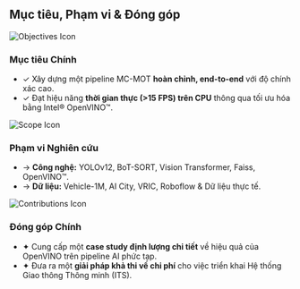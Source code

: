 <!--
  Slide này sử dụng bố cục 3 cột để trình bày Mục tiêu, Phạm vi, và Đóng góp.
  Mỗi cột được nhấn mạnh bằng một icon lớn và tiêu đề rõ ràng.
  Màu sắc và font chữ tiếp tục tuân thủ theme công nghệ đã định.
-->
<section 
  data-background-image="/images/backgrounds/agenda-bg.png" 
  data-background-opacity="1"
  class="h-full"
>
  <div class="w-full h-full flex flex-col justify-center">
    <h2 class="text-center !text-5xl mb-16">Mục tiêu, Phạm vi & Đóng góp</h2>
    <div class="grid grid-cols-1 md:grid-cols-3 gap-10 w-full max-w-7xl mx-auto">
      <!-- CỘT 1: MỤC TIÊU CHÍNH (OBJECTIVES) -->
      <div class="fragment" data-fragment-index="1">
        <div class="bg-tech-card/50 p-8 rounded-lg h-full border border-tech-subtle/20">
          <!-- Icon -->
          <img src="images/agenda-icons/icon-problem.png" class="h-20 w-20 mx-auto mb-6" alt="Objectives Icon"/>
          <h3 class="!text-3xl text-center !text-tech-highlight">Mục tiêu Chính</h3>
          <ul class="text-xl space-y-4 mt-6">
            <li class="flex items-start text-white font-semibold">
              <span class="text-tech-highlight font-bold mr-3 mt-1">&#10003;</span>
              <span>Xây dựng một pipeline MC-MOT <strong class="!text-tech-highlight">hoàn chỉnh, end-to-end</strong> với độ chính xác cao.</span>
            </li>
            <li class="flex items-start text-white font-semibold">
              <span class="text-tech-highlight font-bold mr-3 mt-1">&#10003;</span>
              <span>Đạt hiệu năng <strong class="!text-tech-highlight">thời gian thực (&gt;15 FPS) trên CPU</strong> thông qua tối ưu hóa bằng Intel® OpenVINO™.</span>
            </li>        </ul>
        </div>
      </div>
      <!-- CỘT 2: PHẠM VI NGHIÊN CỨU (SCOPE) -->
      <div class="fragment" data-fragment-index="2">
        <div class="bg-tech-card/50 p-8 rounded-lg h-full border border-tech-subtle/20">
          <!-- Icon -->
          <img src="images/icons/icon-scope.png" class="h-20 w-20 mx-auto mb-6" alt="Scope Icon"/>
          <h3 class="!text-3xl text-center !text-tech-highlight">Phạm vi Nghiên cứu</h3>
          <ul class="text-xl space-y-4 mt-6">
            <li class="flex items-start text-white font-semibold">
              <span class="text-tech-highlight font-bold mr-3 mt-1">&rarr;</span>
              <span><strong class="!text-tech-highlight">Công nghệ:</strong> YOLOv12, BoT-SORT, Vision Transformer, Faiss, OpenVINO™.</span>
            </li>
            <li class="flex items-start text-white font-semibold">
              <span class="text-tech-highlight font-bold mr-3 mt-1">&rarr;</span>
              <span><strong class="!text-tech-highlight">Dữ liệu:</strong> Vehicle-1M, AI City, VRIC, Roboflow & Dữ liệu thực tế.</span>
            </li>        </ul>
        </div>
      </div>
      <!-- CỘT 3: ĐÓNG GÓP (CONTRIBUTIONS) -->
      <div class="fragment" data-fragment-index="3">
        <div class="bg-tech-card/50 p-8 rounded-lg h-full border border-tech-subtle/20">
          <!-- Icon -->
          <img src="images/icons/icon-contribution.png" class="h-20 w-20 mx-auto mb-6" alt="Contributions Icon"/>
          <h3 class="!text-3xl text-center !text-tech-highlight">Đóng góp Chính</h3>
          <ul class="text-xl space-y-4 mt-6">
            <li class="flex items-start text-white font-bold">
              <span class="text-tech-highlight font-bold mr-3 mt-1">&#10022;</span>
              <span>Cung cấp một <strong class="!text-tech-highlight">case study định lượng chi tiết</strong> về hiệu quả của OpenVINO trên pipeline AI phức tạp.</span>
            </li>
            <li class="flex items-start text-white font-bold">
              <span class="text-tech-highlight font-bold mr-3 mt-1">&#10022;</span>
              <span>Đưa ra một <strong class="!text-tech-highlight">giải pháp khả thi về chi phí</strong> cho việc triển khai Hệ thống Giao thông Thông minh (ITS).</span>
            </li>        </ul>
        </div>
      </div>
    </div>
  </div>
</section>
